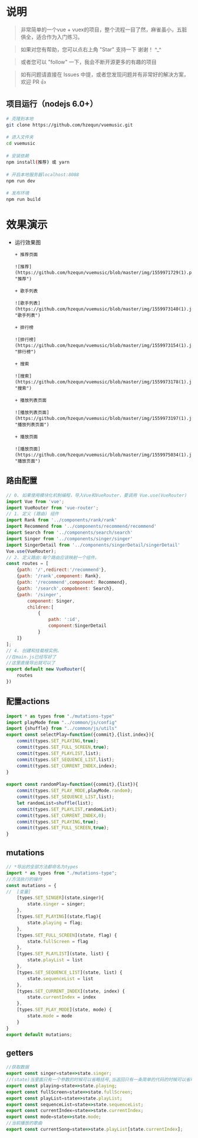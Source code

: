 # 说明

>  非常简单的一个vue + vuex的项目，整个流程一目了然，麻雀虽小，五脏俱全，适合作为入门练习。

>  如果对您有帮助，您可以点右上角 "Star" 支持一下 谢谢！ ^_^

>  或者您可以 "follow" 一下，我会不断开源更多的有趣的项目

>  如有问题请直接在 Issues 中提，或者您发现问题并有非常好的解决方案，欢迎 PR 👍


## 项目运行（nodejs 6.0+）
``` bash
# 克隆到本地
git clone https://github.com/hzequn/vuemusic.git

# 进入文件夹
cd vuemusic

# 安装依赖
npm install(推荐) 或 yarn

# 开启本地服务器localhost:8088
npm run dev

# 发布环境
npm run build
```



# 效果演示

- 运行效果图

      + 推荐页面
      
      ![推荐](https://github.com/hzequn/vuemusic/blob/master/img/1559971729(1).png "推荐")
      
      + 歌手列表
      
      ![歌手列表](https://github.com/hzequn/vuemusic/blob/master/img/1559973140(1).jpg "歌手列表")
      
      + 排行榜
      
      ![排行榜](https://github.com/hzequn/vuemusic/blob/master/img/1559973154(1).jpg "排行榜")
      
      + 搜索
      
      ![搜索](https://github.com/hzequn/vuemusic/blob/master/img/1559973178(1).jpg "搜索")
      
      + 播放列表页面
      
      ![播放列表页面](https://github.com/hzequn/vuemusic/blob/master/img/1559973197(1).jpg "播放列表页面")
      
      + 播放页面
      
      ![播放页面](https://github.com/hzequn/vuemusic/blob/master/img/1559975034(1).jpg "播放页面")

## 路由配置
```js
// 0. 如果使用模块化机制编程，导入Vue和VueRouter，要调用 Vue.use(VueRouter)
import Vue from 'vue';
import VueRouter from 'vue-router';
// 1. 定义 (路由) 组件
import Rank from '../components/rank/rank'
import Recommend from '../components/recommend/recommend'
import Search from '../components/search/search'
import Singer from '../components/singer/singer'
import SingerDetail from '../components/singerDetail/singerDetail'
Vue.use(VueRouter);
// 2. 定义路由:每个路由应该映射一个组件。
const routes = [
	{path: '/',redirect:'/recommend'},
	{path: '/rank',component: Rank},
	{path: '/recommend',component: Recommend},
	{path: '/search',compobnent: Search},
	{path: '/singer',
		component: Singer,
		children:[
			{
				path: ':id',
				component:SingerDetail	
			}
	]}
];
// 4. 创建和挂载根实例。
//在main.js已经写好了
//这里直接导出就可以了
export default new VueRouter({
	routes
})


```



## 配置actions
```js
import * as types from "./mutations-type"
import playMode from "../common/js/config"
import {shuffle} from "../common/js/utils"
export const selectPlay=function({commit},{list,index}){
	commit(types.SET_PLAYING,true);
	commit(types.SET_FULL_SCREEN,true);
	commit(types.SET_PLAYLIST,list);
	commit(types.SET_SEQUENCE_LIST,list);
	commit(types.SET_CURRENT_INDEX,index);
}

export const randomPlay=function({commit},{list}){
	commit(types.SET_PLAY_MODE,playMode.random);
	commit(types.SET_SEQUENCE_LIST,list);
	let randomList=shuffle(list);
	commit(types.SET_PLAYLIST,randomList);
	commit(types.SET_CURRENT_INDEX,0);
	commit(types.SET_PLAYING,true);
	commit(types.SET_FULL_SCREEN,true);
}


```


## mutations
```js
// *导出的全部方法都命名为types
import * as types from "./mutations-type";
//方法执行的操作
const mutations = {
//	[变量]
    [types.SET_SINGER](state,singer){
        state.singer = singer;
    },
    [types.SET_PLAYING](state,flag){
        state.playing = flag;
    },
    [types.SET_FULL_SCREEN](state, flag) {
        state.fullScreen = flag
    },
    [types.SET_PLAYLIST](state, list) {
        state.playList = list
    },
    [types.SET_SEQUENCE_LIST](state, list) {
        state.sequenceList = list
    },
    [types.SET_CURRENT_INDEX](state, index) {
        state.currentIndex = index
    },
    [types.SET_PLAY_MODE](state, mode) {
        state.mode = mode
    }
}
export default mutations;
```

## getters
```js
//获取数据
export const singer=state=>state.singer;
//(state)当里面只有一个参数的时候可以省略括号,当返回只有一条简单的代码的时候可以省略{}
export const playing=state=>state.playing;
export const fullScreen=state=>state.fullScreen;
export const playList=state=>state.playList;
export const sequenceList=state=>state.sequenceList;
export const currentIndex=state=>state.currentIndex;
export const mode=state=>state.mode;
//当前播放的歌曲
export const currentSong=state=>state.playList[state.currentIndex];


